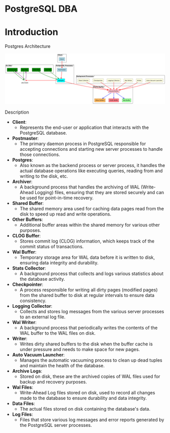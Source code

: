 # PostgreSQL DBA

# Introduction

Postgres Architecture

![Postgres Architecture](/Docs/Untitled.png)


Description

- **Client**:
    - Represents the end-user or application that interacts with the PostgreSQL database.
- **Postmaster**:
    - The primary daemon process in PostgreSQL responsible for accepting connections and starting new server processes to handle those connections.
- **Postgres**:
    - Also known as the backend process or server process, it handles the actual database operations like executing queries, reading from and writing to the disk, etc.
- **Archiver**:
    - A background process that handles the archiving of WAL (Write-Ahead Logging) files, ensuring that they are stored securely and can be used for point-in-time recovery.
- **Shared Buffer**:
    - The shared memory area used for caching data pages read from the disk to speed up read and write operations.
- **Other Buffers**:
    - Additional buffer areas within the shared memory for various other purposes.
- **CLOG Buffer**:
    - Stores commit log (CLOG) information, which keeps track of the commit status of transactions.
- **Wal Buffer**:
    - Temporary storage area for WAL data before it is written to disk, ensuring data integrity and durability.
- **Stats Collector**:
    - A background process that collects and logs various statistics about the database activity.
- **Checkpointer**:
    - A process responsible for writing all dirty pages (modified pages) from the shared buffer to disk at regular intervals to ensure data consistency.
- **Logging Collector**:
    - Collects and stores log messages from the various server processes to an external log file.
- **Wal Writer**:
    - A background process that periodically writes the contents of the WAL buffer to the WAL files on disk.
- **Writer**:
    - Writes dirty shared buffers to the disk when the buffer cache is under pressure and needs to make space for new pages.
- **Auto Vacuum Launcher**:
    - Manages the automatic vacuuming process to clean up dead tuples and maintain the health of the database.
- **Archive Logs**:
    - Stored on disk, these are the archived copies of WAL files used for backup and recovery purposes.
- **Wal Files**:
    - Write-Ahead Log files stored on disk, used to record all changes made to the database to ensure durability and data integrity.
- **Data Files**:
    - The actual files stored on disk containing the database's data.
- **Log Files**:
    - Files that store various log messages and error reports generated by the PostgreSQL server processes.